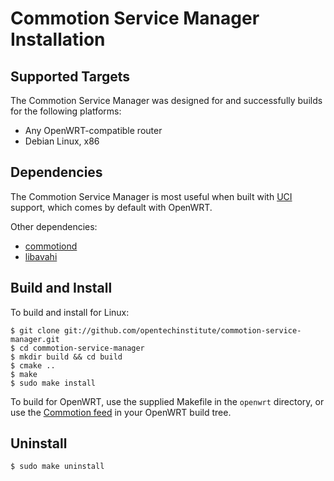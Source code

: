 Commotion Service Manager Installation
======================================

Supported Targets
-----------------

The Commotion Service Manager was designed for and successfully builds for the following platforms:

 * Any OpenWRT-compatible router
 * Debian Linux, x86

Dependencies
------------

The Commotion Service Manager is most useful when built with [UCI][] support, which comes by default with OpenWRT.

Other dependencies:
 * [commotiond][]
 * [libavahi][]

Build and Install
-----------------

To build and install for Linux:

    $ git clone git://github.com/opentechinstitute/commotion-service-manager.git
    $ cd commotion-service-manager
    $ mkdir build && cd build
    $ cmake ..
    $ make
    $ sudo make install

To build for OpenWRT, use the supplied Makefile in the `openwrt` directory, or use the [Commotion feed][] in your OpenWRT build tree.

Uninstall
---------

    $ sudo make uninstall

[UCI]: http://nbd.name/gitweb.cgi?p=uci.git
[commotiond]: https://github.com/opentechinstitute/commotiond
[libavahi]: http://avahi.org/
[Commotion feed]: https://github.com/opentechinstitute/commotion-feed